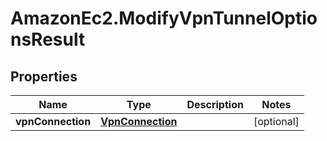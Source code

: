 # AmazonEc2.ModifyVpnTunnelOptionsResult

## Properties

Name | Type | Description | Notes
------------ | ------------- | ------------- | -------------
**vpnConnection** | [**VpnConnection**](VpnConnection.md) |  | [optional] 


